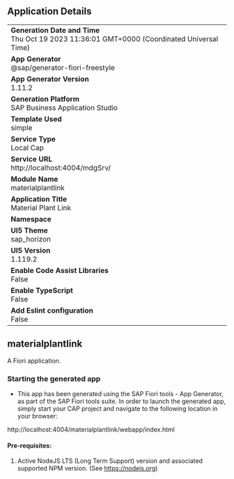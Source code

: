 ## Application Details
|               |
| ------------- |
|**Generation Date and Time**<br>Thu Oct 19 2023 11:36:01 GMT+0000 (Coordinated Universal Time)|
|**App Generator**<br>@sap/generator-fiori-freestyle|
|**App Generator Version**<br>1.11.2|
|**Generation Platform**<br>SAP Business Application Studio|
|**Template Used**<br>simple|
|**Service Type**<br>Local Cap|
|**Service URL**<br>http://localhost:4004/mdgSrv/
|**Module Name**<br>materialplantlink|
|**Application Title**<br>Material Plant Link|
|**Namespace**<br>|
|**UI5 Theme**<br>sap_horizon|
|**UI5 Version**<br>1.119.2|
|**Enable Code Assist Libraries**<br>False|
|**Enable TypeScript**<br>False|
|**Add Eslint configuration**<br>False|

## materialplantlink

A Fiori application.

### Starting the generated app

-   This app has been generated using the SAP Fiori tools - App Generator, as part of the SAP Fiori tools suite.  In order to launch the generated app, simply start your CAP project and navigate to the following location in your browser:

http://localhost:4004/materialplantlink/webapp/index.html

#### Pre-requisites:

1. Active NodeJS LTS (Long Term Support) version and associated supported NPM version.  (See https://nodejs.org)


